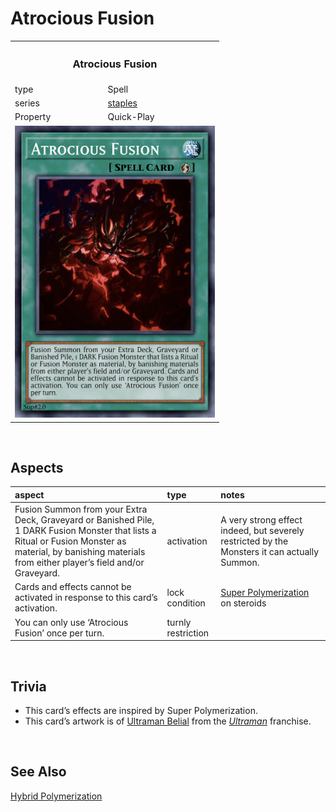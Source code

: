 # Atrocious Fusion

<table>
  <tr>
    <th colspan="2"> <h3> Atrocious Fusion </h3> </th>
  </tr>
  <tr>
    <td> type </td>
    <td> Spell </td>
  </tr>
  <tr>
    <td> series </td>
    <td> <a href="../../../archetypes/staples.md">staples</a> </td>
  </tr>
  <tr>
    <td> Property </td>
    <td> Quick-Play </td>
  </tr>
  <tr>
    <td colspan="2"> <img src="../../../.assets/cards/spells/Atrocious Fusion.png" width="320px"> </td>
  </tr>
</table>


<br>


## Aspects

| aspect | type | notes |
| :----- | :--- | :---- |
| Fusion Summon from your Extra Deck, Graveyard or Banished Pile, 1 DARK Fusion Monster that lists a Ritual or Fusion Monster as material, by banishing materials from either player’s field and/or Graveyard. | activation | A very strong effect indeed, but severely restricted by the Monsters it can actually Summon. |
| Cards and effects cannot be activated in response to this card’s activation. | lock condition | [Super Polymerization](https://yugipedia.com/wiki/Super_Polymerization) on steroids |
| You can only use ‘Atrocious Fusion’ once per turn. | turnly restriction | |


<br>


## Trivia

- This card’s effects are inspired by Super Polymerization.
- This card’s artwork is of [Ultraman Belial](https://ultra.fandom.com/wiki/Ultraman_Belial) from the [*Ultraman*](https://wikipedia.org/wiki/Ultraman) franchise.


<br>


## See Also

[Hybrid Polymerization](Hybrid%20Polymerization.md)  

